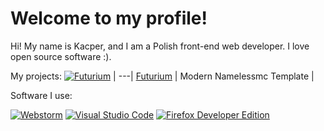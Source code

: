 # Welcome to my profile!

Hi! My name is Kacper, and I am a Polish front-end web developer. I love open source software :).

My projects:
[![Futurium](https://i.ibb.co/YQfPny4/Fgdfg.png)](https://namelessmc.com/resources/resource/143-pre9-futurium-template-supports-all-modules/) |
---|
[Futurium](https://namelessmc.com/resources/resource/143-pre9-futurium-template-supports-all-modules/) |
Modern Namelessmc Template |

Software I use:

[![Webstorm](https://i.ibb.co/bBLjGdF/Logo-big.jpg)](https://www.jetbrains.com/webstorm/) [![Visual Studio Code](https://i.ibb.co/3cNJyTd/1200px-Visual-Studio-Code-1-35-icon-svg.png)](https://code.visualstudio.com/) [![Firefox Developer Edition](https://i.ibb.co/ZS7qvtY/Fsdfsdf.png)](https://www.mozilla.org/pl/firefox/developer/)
